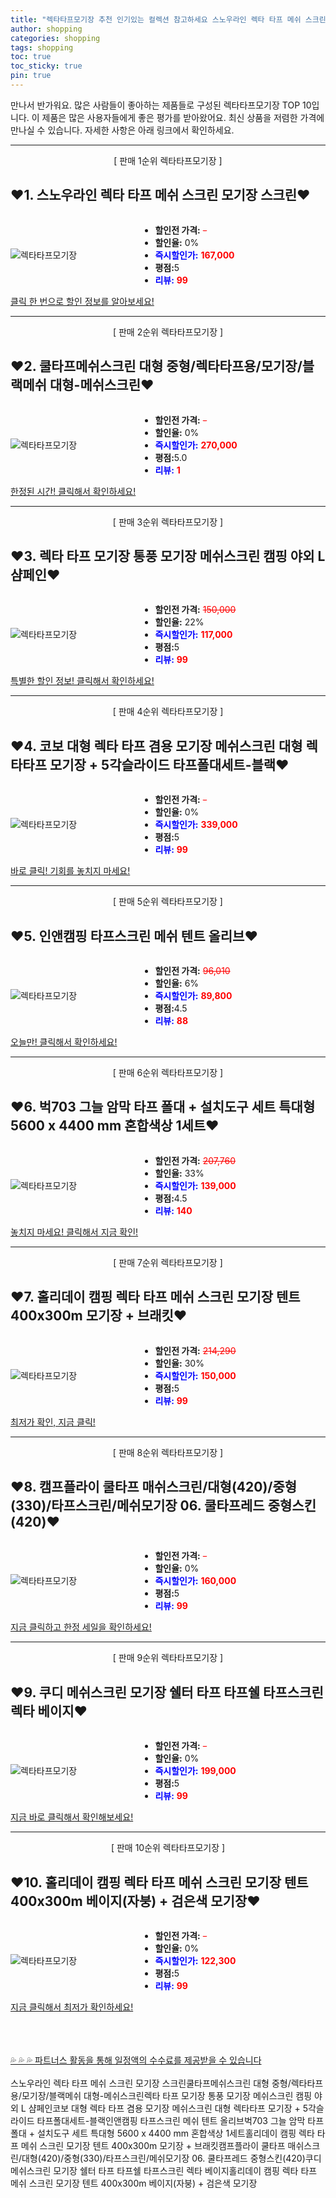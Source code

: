 ```yaml
---
title: "렉타타프모기장 추천 인기있는 컬렉션 참고하세요 스노우라인 렉타 타프 메쉬 스크린"
author: shopping
categories: shopping
tags: shopping
toc: true
toc_sticky: true
pin: true
---
```

만나서 반가워요. 많은 사람들이 좋아하는 제품들로 구성된 렉타타프모기장 TOP 10입니다. 이 제품은 많은 사용자들에게 좋은 평가를 받아왔어요. 최신 상품을 저렴한 가격에 만나실 수 있습니다. 자세한 사항은 아래 링크에서 확인하세요.

---
<p class="toplist" style="margin: 0 auto; display: block; width: fit-content;">[ 판매 1순위 렉타타프모기장 ]</p>

<h2><strong>❤️1. 스노우라인 렉타 타프 메쉬 스크린 모기장 스크린❤️</strong></h2>

<div style="display: flex; align-items: center;">
    <div style="flex: 0.4;">
        <img src="https://thumbnail6.coupangcdn.com/thumbnails/remote/230x230ex/image/vendor_inventory/96af/6c8e7c8170b994584c270e03c9f588b5a14a1cbf17791f5f1086749fd4f5.jpg" alt="렉타타프모기장" style="max-width: 100%;">
    </div>
    <div style="flex: 0.6; margin-left: 10px;">
        <ul>
            <li><strong>할인전 가격:</strong> <del style="color: red;">-</del></li>
            <li><strong>할인율:</strong> 0%</li>
            <li><span style='color:blue'><strong>즉시할인가:</strong></span> <span style='color:red'><strong>167,000</strong></span></li>
            <li><strong>평점:</strong>5</li>
            <li><span style='color:blue'><strong>리뷰:</strong></span> <span style='color:red'><strong>99</strong></span></li>
        </ul>
    </div>
</div>
<div class="center">
    <a href="https://selin100587001.github.io?lptag=AF9450613&subid=githubio&pageKey=8200077047&traceid=V0-153&itemId=23502680976&vendorItemId=90529110821" class="myButton">
        클릭 한 번으로 할인 정보를 알아보세요!
    </a>
</div>


---
<p class="toplist" style="margin: 0 auto; display: block; width: fit-content;">[ 판매 2순위 렉타타프모기장 ]</p>

<h2><strong>❤️2. 쿨타프메쉬스크린 대형 중형/렉타타프용/모기장/블랙메쉬 대형-메쉬스크린❤️</strong></h2>

<div style="display: flex; align-items: center;">
    <div style="flex: 0.4;">
        <img src="https://thumbnail10.coupangcdn.com/thumbnails/remote/230x230ex/image/vendor_inventory/02ef/4fd8468ef205a75bca751bf2bae9157db7b82bbc7be81363a8d1def891f1.jpg" alt="렉타타프모기장" style="max-width: 100%;">
    </div>
    <div style="flex: 0.6; margin-left: 10px;">
        <ul>
            <li><strong>할인전 가격:</strong> <del style="color: red;">-</del></li>
            <li><strong>할인율:</strong> 0%</li>
            <li><span style='color:blue'><strong>즉시할인가:</strong></span> <span style='color:red'><strong>270,000</strong></span></li>
            <li><strong>평점:</strong>5.0</li>
            <li><span style='color:blue'><strong>리뷰:</strong></span> <span style='color:red'><strong>1</strong></span></li>
        </ul>
    </div>
</div>
<div class="center">
    <a href="https://selin100587001.github.io?lptag=AF9450613&subid=githubio&pageKey=6498634438&traceid=V0-153&itemId=14297495433&vendorItemId=81542360142" class="myButton">
        한정된 시간! 클릭해서 확인하세요!
    </a>
</div>


---
<p class="toplist" style="margin: 0 auto; display: block; width: fit-content;">[ 판매 3순위 렉타타프모기장 ]</p>

<h2><strong>❤️3. 렉타 타프 모기장 통풍 모기장 메쉬스크린 캠핑 야외 L 샴페인❤️</strong></h2>

<div style="display: flex; align-items: center;">
    <div style="flex: 0.4;">
        <img src="https://thumbnail7.coupangcdn.com/thumbnails/remote/230x230ex/image/vendor_inventory/7e8e/306ac843117a867effcecade9513bd41739dec004475b5d84eaa6475b91f.jpg" alt="렉타타프모기장" style="max-width: 100%;">
    </div>
    <div style="flex: 0.6; margin-left: 10px;">
        <ul>
            <li><strong>할인전 가격:</strong> <del style="color: red;">150,000</del></li>
            <li><strong>할인율:</strong> 22%</li>
            <li><span style='color:blue'><strong>즉시할인가:</strong></span> <span style='color:red'><strong>117,000</strong></span></li>
            <li><strong>평점:</strong>5</li>
            <li><span style='color:blue'><strong>리뷰:</strong></span> <span style='color:red'><strong>99</strong></span></li>
        </ul>
    </div>
</div>
<div class="center">
    <a href="https://selin100587001.github.io?lptag=AF9450613&subid=githubio&pageKey=8152952966&traceid=V0-153&itemId=23210043418&vendorItemId=90242567091" class="myButton">
        특별한 할인 정보! 클릭해서 확인하세요!
    </a>
</div>


---
<p class="toplist" style="margin: 0 auto; display: block; width: fit-content;">[ 판매 4순위 렉타타프모기장 ]</p>

<h2><strong>❤️4. 코보 대형 렉타 타프 겸용 모기장 메쉬스크린 대형 렉타타프 모기장 + 5각슬라이드 타프폴대세트-블랙❤️</strong></h2>

<div style="display: flex; align-items: center;">
    <div style="flex: 0.4;">
        <img src="https://thumbnail7.coupangcdn.com/thumbnails/remote/230x230ex/image/vendor_inventory/4647/ce2f8f973a08709c1474cc41b8442185b95fdd6efe2006b9c69211969272.jpg" alt="렉타타프모기장" style="max-width: 100%;">
    </div>
    <div style="flex: 0.6; margin-left: 10px;">
        <ul>
            <li><strong>할인전 가격:</strong> <del style="color: red;">-</del></li>
            <li><strong>할인율:</strong> 0%</li>
            <li><span style='color:blue'><strong>즉시할인가:</strong></span> <span style='color:red'><strong>339,000</strong></span></li>
            <li><strong>평점:</strong>5</li>
            <li><span style='color:blue'><strong>리뷰:</strong></span> <span style='color:red'><strong>99</strong></span></li>
        </ul>
    </div>
</div>
<div class="center">
    <a href="https://selin100587001.github.io?lptag=AF9450613&subid=githubio&pageKey=7561402682&traceid=V0-153&itemId=19921432891&vendorItemId=86186327380" class="myButton">
        바로 클릭! 기회를 놓치지 마세요!
    </a>
</div>


---
<p class="toplist" style="margin: 0 auto; display: block; width: fit-content;">[ 판매 5순위 렉타타프모기장 ]</p>

<h2><strong>❤️5. 인앤캠핑 타프스크린 메쉬 텐트 올리브❤️</strong></h2>

<div style="display: flex; align-items: center;">
    <div style="flex: 0.4;">
        <img src="https://thumbnail10.coupangcdn.com/thumbnails/remote/230x230ex/image/rs_quotation_api/c8hllt8t/aa6512524e854f6faf7f552e2bab05fa.jpg" alt="렉타타프모기장" style="max-width: 100%;">
    </div>
    <div style="flex: 0.6; margin-left: 10px;">
        <ul>
            <li><strong>할인전 가격:</strong> <del style="color: red;">96,010</del></li>
            <li><strong>할인율:</strong> 6%</li>
            <li><span style='color:blue'><strong>즉시할인가:</strong></span> <span style='color:red'><strong>89,800</strong></span></li>
            <li><strong>평점:</strong>4.5</li>
            <li><span style='color:blue'><strong>리뷰:</strong></span> <span style='color:red'><strong>88</strong></span></li>
        </ul>
    </div>
</div>
<div class="center">
    <a href="https://selin100587001.github.io?lptag=AF9450613&subid=githubio&pageKey=6172986298&traceid=V0-153&itemId=12062394112&vendorItemId=79334500399" class="myButton">
        오늘만! 클릭해서 확인하세요!
    </a>
</div>


---
<p class="toplist" style="margin: 0 auto; display: block; width: fit-content;">[ 판매 6순위 렉타타프모기장 ]</p>

<h2><strong>❤️6. 벅703 그늘 암막 타프 폴대 + 설치도구 세트 특대형 5600 x 4400 mm 혼합색상 1세트❤️</strong></h2>

<div style="display: flex; align-items: center;">
    <div style="flex: 0.4;">
        <img src="https://thumbnail6.coupangcdn.com/thumbnails/remote/230x230ex/image/retail/images/1788620102153233-f19cadda-74a0-4610-814a-9b6c37021b0e.jpg" alt="렉타타프모기장" style="max-width: 100%;">
    </div>
    <div style="flex: 0.6; margin-left: 10px;">
        <ul>
            <li><strong>할인전 가격:</strong> <del style="color: red;">207,760</del></li>
            <li><strong>할인율:</strong> 33%</li>
            <li><span style='color:blue'><strong>즉시할인가:</strong></span> <span style='color:red'><strong>139,000</strong></span></li>
            <li><strong>평점:</strong>4.5</li>
            <li><span style='color:blue'><strong>리뷰:</strong></span> <span style='color:red'><strong>140</strong></span></li>
        </ul>
    </div>
</div>
<div class="center">
    <a href="https://selin100587001.github.io?lptag=AF9450613&subid=githubio&pageKey=6526414011&traceid=V0-153&itemId=14479166269&vendorItemId=81722424335" class="myButton">
        놓치지 마세요! 클릭해서 지금 확인!
    </a>
</div>


---
<p class="toplist" style="margin: 0 auto; display: block; width: fit-content;">[ 판매 7순위 렉타타프모기장 ]</p>

<h2><strong>❤️7. 홀리데이 캠핑 렉타 타프 메쉬 스크린 모기장 텐트 400x300m 모기장 + 브래킷❤️</strong></h2>

<div style="display: flex; align-items: center;">
    <div style="flex: 0.4;">
        <img src="https://thumbnail7.coupangcdn.com/thumbnails/remote/230x230ex/image/vendor_inventory/2911/4024f109d5abb65140eaa157c1bb1e79dc6b77e39bf45a6df97e9fb5c60e.png" alt="렉타타프모기장" style="max-width: 100%;">
    </div>
    <div style="flex: 0.6; margin-left: 10px;">
        <ul>
            <li><strong>할인전 가격:</strong> <del style="color: red;">214,290</del></li>
            <li><strong>할인율:</strong> 30%</li>
            <li><span style='color:blue'><strong>즉시할인가:</strong></span> <span style='color:red'><strong>150,000</strong></span></li>
            <li><strong>평점:</strong>5</li>
            <li><span style='color:blue'><strong>리뷰:</strong></span> <span style='color:red'><strong>99</strong></span></li>
        </ul>
    </div>
</div>
<div class="center">
    <a href="https://selin100587001.github.io?lptag=AF9450613&subid=githubio&pageKey=7336417463&traceid=V0-153&itemId=18846153958&vendorItemId=85975624593" class="myButton">
        최저가 확인, 지금 클릭!
    </a>
</div>


---
<p class="toplist" style="margin: 0 auto; display: block; width: fit-content;">[ 판매 8순위 렉타타프모기장 ]</p>

<h2><strong>❤️8. 캠프플라이 쿨타프 매쉬스크린/대형(420)/중형(330)/타프스크린/메쉬모기장 06. 쿨타프레드 중형스킨(420)❤️</strong></h2>

<div style="display: flex; align-items: center;">
    <div style="flex: 0.4;">
        <img src="https://thumbnail7.coupangcdn.com/thumbnails/remote/230x230ex/image/vendor_inventory/75aa/ad1d6134ab85fdb2a5c82af547b4f9ff44fd7798ef144788294995241318.jpg" alt="렉타타프모기장" style="max-width: 100%;">
    </div>
    <div style="flex: 0.6; margin-left: 10px;">
        <ul>
            <li><strong>할인전 가격:</strong> <del style="color: red;">-</del></li>
            <li><strong>할인율:</strong> 0%</li>
            <li><span style='color:blue'><strong>즉시할인가:</strong></span> <span style='color:red'><strong>160,000</strong></span></li>
            <li><strong>평점:</strong>5</li>
            <li><span style='color:blue'><strong>리뷰:</strong></span> <span style='color:red'><strong>99</strong></span></li>
        </ul>
    </div>
</div>
<div class="center">
    <a href="https://selin100587001.github.io?lptag=AF9450613&subid=githubio&pageKey=5851909582&traceid=V0-153&itemId=10184702231&vendorItemId=77467245324" class="myButton">
        지금 클릭하고 한정 세일을 확인하세요!
    </a>
</div>


---
<p class="toplist" style="margin: 0 auto; display: block; width: fit-content;">[ 판매 9순위 렉타타프모기장 ]</p>

<h2><strong>❤️9. 쿠디 메쉬스크린 모기장 쉘터 타프 타프쉘 타프스크린 렉타 베이지❤️</strong></h2>

<div style="display: flex; align-items: center;">
    <div style="flex: 0.4;">
        <img src="https://thumbnail7.coupangcdn.com/thumbnails/remote/230x230ex/image/vendor_inventory/685c/97842dcf140d71c02a3cbf59d57b122733e5caee11d85c342b4aa69b2e2b.jpg" alt="렉타타프모기장" style="max-width: 100%;">
    </div>
    <div style="flex: 0.6; margin-left: 10px;">
        <ul>
            <li><strong>할인전 가격:</strong> <del style="color: red;">-</del></li>
            <li><strong>할인율:</strong> 0%</li>
            <li><span style='color:blue'><strong>즉시할인가:</strong></span> <span style='color:red'><strong>199,000</strong></span></li>
            <li><strong>평점:</strong>5</li>
            <li><span style='color:blue'><strong>리뷰:</strong></span> <span style='color:red'><strong>99</strong></span></li>
        </ul>
    </div>
</div>
<div class="center">
    <a href="https://selin100587001.github.io?lptag=AF9450613&subid=githubio&pageKey=8176793181&traceid=V0-153&itemId=23367884084&vendorItemId=90398152662" class="myButton">
        지금 바로 클릭해서 확인해보세요!
    </a>
</div>


---
<p class="toplist" style="margin: 0 auto; display: block; width: fit-content;">[ 판매 10순위 렉타타프모기장 ]</p>

<h2><strong>❤️10. 홀리데이 캠핑 렉타 타프 메쉬 스크린 모기장 텐트 400x300m 베이지(자붕) + 검은색 모기장❤️</strong></h2>

<div style="display: flex; align-items: center;">
    <div style="flex: 0.4;">
        <img src="https://thumbnail7.coupangcdn.com/thumbnails/remote/230x230ex/image/vendor_inventory/7587/efa33d9eeee0dd3ea7e44d9205789caf23172e2d5b41e19b3c0b82604d6f.jpg" alt="렉타타프모기장" style="max-width: 100%;">
    </div>
    <div style="flex: 0.6; margin-left: 10px;">
        <ul>
            <li><strong>할인전 가격:</strong> <del style="color: red;">-</del></li>
            <li><strong>할인율:</strong> 0%</li>
            <li><span style='color:blue'><strong>즉시할인가:</strong></span> <span style='color:red'><strong>122,300</strong></span></li>
            <li><strong>평점:</strong>5</li>
            <li><span style='color:blue'><strong>리뷰:</strong></span> <span style='color:red'><strong>99</strong></span></li>
        </ul>
    </div>
</div>
<div class="center">
    <a href="https://selin100587001.github.io?lptag=AF9450613&subid=githubio&pageKey=7311465910&traceid=V0-153&itemId=18731539294&vendorItemId=87209812771" class="myButton">
        지금 클릭해서 최저가 확인하세요!
    </a>
</div>

<br><br><br>[💦 💦 💦 파트너스 활동을 통해 일정액의 수수료를 제공받을 수 있습니다](https://link.coupang.com/a/bcpT2c)<br><br>스노우라인 렉타 타프 메쉬 스크린 모기장 스크린쿨타프메쉬스크린 대형 중형/렉타타프용/모기장/블랙메쉬 대형-메쉬스크린렉타 타프 모기장 통풍 모기장 메쉬스크린 캠핑 야외 L 샴페인코보 대형 렉타 타프 겸용 모기장 메쉬스크린 대형 렉타타프 모기장 + 5각슬라이드 타프폴대세트-블랙인앤캠핑 타프스크린 메쉬 텐트 올리브벅703 그늘 암막 타프 폴대 + 설치도구 세트 특대형 5600 x 4400 mm 혼합색상 1세트홀리데이 캠핑 렉타 타프 메쉬 스크린 모기장 텐트 400x300m 모기장 + 브래킷캠프플라이 쿨타프 매쉬스크린/대형(420)/중형(330)/타프스크린/메쉬모기장 06. 쿨타프레드 중형스킨(420)쿠디 메쉬스크린 모기장 쉘터 타프 타프쉘 타프스크린 렉타 베이지홀리데이 캠핑 렉타 타프 메쉬 스크린 모기장 텐트 400x300m 베이지(자붕) + 검은색 모기장